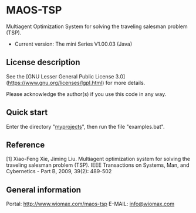 MAOS-TSP
========

Multiagent Optimization System for solving the traveling salesman problem (TSP).

- Current version: The mini Series V1.00.03 (Java)

License description
-------------------

See the [GNU Lesser General Public License 3.0] (https://www.gnu.org/licenses/lgpl.html) for more details.

Please acknowledge the author(s) if you use this code in any way.

Quick start
-----------

Enter the directory "[myprojects](https://github.com/wiomax/MAOS-TSP/tree/master/myprojects)", then run the file "examples.bat".

Reference
---------

[1] Xiao-Feng Xie, Jiming Liu. Multiagent optimization system for solving the
    traveling salesman problem (TSP). IEEE Transactions on Systems, Man, and 
    Cybernetics - Part B, 2009, 39(2): 489-502 

General information
-------------------

Portal: http://www.wiomax.com/maos-tsp
E-MAIL: info@wiomax.com
